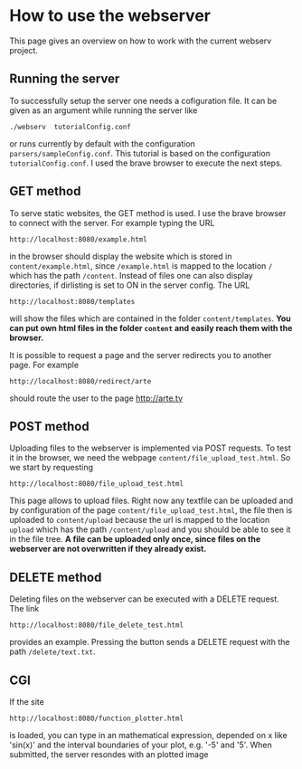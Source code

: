 # How to use the webserver
This page gives an overview on how to work with the current webserv project.
## Running the server
To successfully setup the server one needs a cofiguration file. It can be given as an argument while running the server like
```
./webserv  tutorialConfig.conf
```
or runs currently by default with the configuration `parsers/sampleConfig.conf`. This tutorial is based on the configuration `tutorialConfig.conf`. I used the brave browser to execute the next steps.
## GET method
To serve static websites, the GET method is used. I use the brave browser to connect with the server. For example typing the URL
```
http://localhost:8080/example.html
```
in the browser should display the website which is stored in `content/example.html`, since `/example.html` is mapped to the location `/` which has the path `/content`. Instead of files one can also display directories, if dirlisting is set to ON in the server config. The URL
```
http://localhost:8080/templates
```
will show the files which are contained in the folder `content/templates`. **You can put own html files in the folder `content` and easily reach them with the browser.**

It is possible to request a page and the server redirects you to another page. For example
```
http://localhost:8080/redirect/arte
```
should route the user to the page
http://arte.tv

## POST method
Uploading files to the webserver is implemented via POST requests. To test it in the browser, we need the webpage `content/file_upload_test.html`. So we start by requesting
```
http://localhost:8080/file_upload_test.html
```
This page allows to upload files. Right now any textfile can be uploaded and by configuration of the page `content/file_upload_test.html`, the file then is uploaded to `content/upload` because the url is mapped to the location `upload` which has the path `/content/upload` and you should be able to see it in the file tree. **A file can be uploaded only once, since files on the webserver are not overwritten if they already exist.**

## DELETE method
Deleting files on the webserver can be executed with a DELETE request. The link 
```
http://localhost:8080/file_delete_test.html
```
provides an example. Pressing the button sends a DELETE request with the path `/delete/text.txt`.

## CGI
If the site
```
http://localhost:8080/function_plotter.html
```
is loaded, you can type in an mathematical expression, depended on x like 'sin(x)' and the interval boundaries of your plot, e.g. '-5' and '5'. When submitted, the server resondes with an plotted image